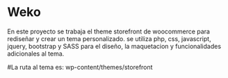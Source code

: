 # Weko
En este proyecto se trabaja el theme storefront de woocommerce para rediseñar y crear un tema personalizado.
se utiliza php, css, javascript, jquery, bootstrap y SASS para el diseño, la maquetacion y funcionalidades adicionales al tema.

#La ruta al tema es:
wp-content/themes/storefront

